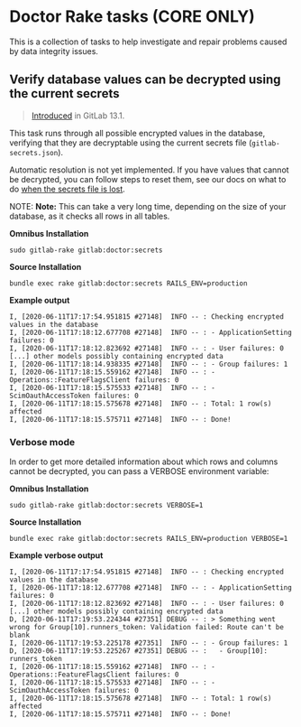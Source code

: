 # Doctor Rake tasks **(CORE ONLY)**

This is a collection of tasks to help investigate and repair
problems caused by data integrity issues.

## Verify database values can be decrypted using the current secrets

> [Introduced](https://gitlab.com/gitlab-org/gitlab/-/issues/20069) in GitLab 13.1.

This task runs through all possible encrypted values in the
database, verifying that they are decryptable using the current
secrets file (`gitlab-secrets.json`).

Automatic resolution is not yet implemented. If you have values that
cannot be decrypted, you can follow steps to reset them, see our
docs on what to do [when the secrets file is lost](../../raketasks/backup_restore.md#when-the-secrets-file-is-lost).

NOTE: **Note:**
This can take a very long time, depending on the size of your
database, as it checks all rows in all tables.

**Omnibus Installation**

```shell
sudo gitlab-rake gitlab:doctor:secrets
```

**Source Installation**

```shell
bundle exec rake gitlab:doctor:secrets RAILS_ENV=production
```

**Example output**

<!-- vale gitlab.SentenceSpacing = NO -->
```plaintext
I, [2020-06-11T17:17:54.951815 #27148]  INFO -- : Checking encrypted values in the database
I, [2020-06-11T17:18:12.677708 #27148]  INFO -- : - ApplicationSetting failures: 0
I, [2020-06-11T17:18:12.823692 #27148]  INFO -- : - User failures: 0
[...] other models possibly containing encrypted data
I, [2020-06-11T17:18:14.938335 #27148]  INFO -- : - Group failures: 1
I, [2020-06-11T17:18:15.559162 #27148]  INFO -- : - Operations::FeatureFlagsClient failures: 0
I, [2020-06-11T17:18:15.575533 #27148]  INFO -- : - ScimOauthAccessToken failures: 0
I, [2020-06-11T17:18:15.575678 #27148]  INFO -- : Total: 1 row(s) affected
I, [2020-06-11T17:18:15.575711 #27148]  INFO -- : Done!
```
<!-- vale gitlab.SentenceSpacing = YES -->

### Verbose mode

In order to get more detailed information about which
rows and columns cannot be decrypted, you can pass a VERBOSE
environment variable:

**Omnibus Installation**

```shell
sudo gitlab-rake gitlab:doctor:secrets VERBOSE=1
```

**Source Installation**

```shell
bundle exec rake gitlab:doctor:secrets RAILS_ENV=production VERBOSE=1
```

**Example verbose output**

<!-- vale gitlab.SentenceSpacing = NO -->
```plaintext
I, [2020-06-11T17:17:54.951815 #27148]  INFO -- : Checking encrypted values in the database
I, [2020-06-11T17:18:12.677708 #27148]  INFO -- : - ApplicationSetting failures: 0
I, [2020-06-11T17:18:12.823692 #27148]  INFO -- : - User failures: 0
[...] other models possibly containing encrypted data
D, [2020-06-11T17:19:53.224344 #27351] DEBUG -- : > Something went wrong for Group[10].runners_token: Validation failed: Route can't be blank
I, [2020-06-11T17:19:53.225178 #27351]  INFO -- : - Group failures: 1
D, [2020-06-11T17:19:53.225267 #27351] DEBUG -- :   - Group[10]: runners_token
I, [2020-06-11T17:18:15.559162 #27148]  INFO -- : - Operations::FeatureFlagsClient failures: 0
I, [2020-06-11T17:18:15.575533 #27148]  INFO -- : - ScimOauthAccessToken failures: 0
I, [2020-06-11T17:18:15.575678 #27148]  INFO -- : Total: 1 row(s) affected
I, [2020-06-11T17:18:15.575711 #27148]  INFO -- : Done!
```
<!-- vale gitlab.SentenceSpacing = YES -->
